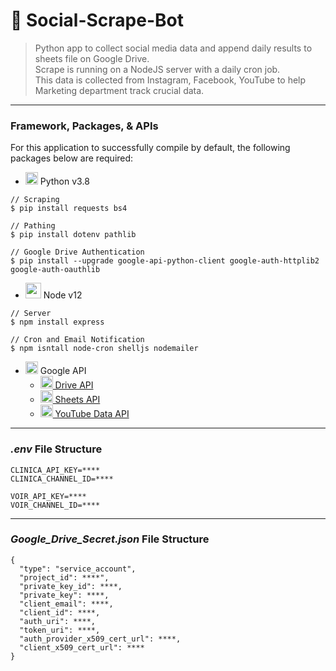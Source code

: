# :space_invader: Social-Scrape-Bot

> Python app to collect social media data and append daily results to sheets file on Google Drive. </br>
> Scrape is running on a NodeJS server with a daily cron job. </br>
> This data is collected from Instagram, Facebook, YouTube to help Marketing department track crucial data.
 ---
### Framework, Packages, & APIs
For this application to successfully compile by default, the following packages below are required:
- <img src="https://upload.wikimedia.org/wikipedia/commons/thumb/c/c3/Python-logo-notext.svg/1024px-Python-logo-notext.svg.png" height="20"> Python v3.8

```shell
// Scraping
$ pip install requests bs4

// Pathing
$ pip install dotenv pathlib

// Google Drive Authentication
$ pip install --upgrade google-api-python-client google-auth-httplib2 google-auth-oauthlib
```

- <img src="https://nodejs.org/static/images/logo-hexagon-card.png" height="25"> Node v12
```shell
// Server
$ npm install express

// Cron and Email Notification
$ npm isntall node-cron shelljs nodemailer
```
- <img src="https://upload.wikimedia.org/wikipedia/commons/thumb/6/6c/Cloud-API-Logo.svg/1200px-Cloud-API-Logo.svg.png" height="20"> Google API
  - <img src="https://upload.wikimedia.org/wikipedia/commons/thumb/a/ad/Logo_of_Google_Drive.svg/1024px-Logo_of_Google_Drive.svg.png" height="20"><a href="https://console.developers.google.com/apis/library/drive.googleapis.com"> Drive API</a>
  - <img src="https://seeklogo.com/images/G/google-sheets-logo-70C2B2CA6A-seeklogo.com.png" height="20"><a href="https://console.developers.google.com/apis/library/sheets.googleapis.com">   Sheets API</a> 
  - <img src="https://cdn4.iconfinder.com/data/icons/logos-and-brands/512/395_Youtube_logo-512.png" height="20"><a href="https://console.developers.google.com/apis/library/youtube.googleapis.com"> YouTube Data API</a>
---
### _.env_ File Structure

```shell
CLINICA_API_KEY=****
CLINICA_CHANNEL_ID=****

VOIR_API_KEY=****
VOIR_CHANNEL_ID=****
```
---
### _Google_Drive_Secret.json_ File Structure
```shell
{
  "type": "service_account",
  "project_id": ****",
  "private_key_id": ****,
  "private_key": ****,
  "client_email": ****,
  "client_id": ****,
  "auth_uri": ****,
  "token_uri": ****,
  "auth_provider_x509_cert_url": ****,
  "client_x509_cert_url": ****
}
```
